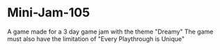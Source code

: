 # Mini-Jam-105
 A game made for a 3 day game jam with the theme "Dreamy" 
 The game must also have the limitation of "Every Playthrough is Unique"

